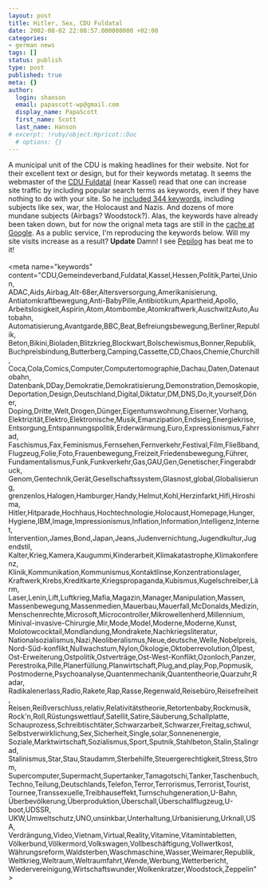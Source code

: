 ```yaml
---
layout: post
title: Hitler, Sex, CDU Fuldatal
date: 2002-08-02 22:08:57.000000000 +02:00
categories:
- german news
tags: []
status: publish
type: post
published: true
meta: {}
author:
  login: shanson
  email: papascott-wp@gmail.com
  display_name: PapaScott
  first_name: Scott
  last_name: Hanson
# excerpt: !ruby/object:Hpricot::Doc
  # options: {}
---
```

<p>A municipal unit of the CDU is making headlines for their website. Not for their excellent text or design, but for their keywords metatag. It seems the webmaster of the <a href="http://www.cdu-fuldatal.de">CDU Fuldatal</a> (near Kassel) read that one can increase site traffic by including popular search terms as keywords, even if they have nothing to do with your site. So he <a href="http://www.spiegel.de/netzwelt/politik/0,1518,207835,00.html">included 344 keywords</a>, including subjects like sex, war, the Holocaust and Nazis. And dozens of more mundane subjects (Airbags? Woodstock?). Alas, the keywords have already been taken down, but for now the orignal meta tags are still in the <a href="http://216.239.39.100/search?q=cache:PR6q3akIp7YC:www.cdu-fuldatal.de/">cache at Google</a>. As a public service, I'm reproducing the keywords below. Will my site visits increase as a result? <b>Update</b> Damn! I see <a href="http://www.pepilog.de/eintrag-00299.htm">Pepilog</a> has beat me to it!<br />
<!--more--><br />
&lt;meta name="keywords"<br />
content="CDU,Gemeindeverband,Fuldatal,Kassel,Hessen,Politik,Partei,Union,<br />
ADAC,Aids,Airbag,Alt-68er,Altersversorgung,Amerikanisierung,<br />
Antiatomkraftbewegung,Anti-BabyPille,Antibiotikum,Apartheid,Apollo,<br />
Arbeitslosigkeit,Aspirin,Atom,Atombombe,Atomkraftwerk,AuschwitzAuto,Autobahn,<br />
Automatisierung,Avantgarde,BBC,Beat,Befreiungsbewegung,Berliner,Republik,<br />
Beton,Bikini,Bioladen,Blitzkrieg,Blockwart,Bolschewismus,Bonner,Republik,<br />
Buchpreisbindung,Butterberg,Camping,Cassette,CD,Chaos,Chemie,Churchill,<br />
Coca,Cola,Comics,Computer,Computertomographie,Dachau,Daten,Datenautobahn,<br />
Datenbank,DDay,Demokratie,Demokratisierung,Demonstration,Demoskopie,<br />
Deportation,Design,Deutschland,Digital,Diktatur,DM,DNS,Do,it,yourself,Döner,<br />
Doping,Dritte,Welt,Drogen,Dünger,Eigentumswohnung,Eiserner,Vorhang,<br />
Elektrizität,Elektro,Elektronische,Musik,Emanzipation,Endsieg,Energiekrise,<br />
Entsorgung,Entspannungspolitik,Erderwärmung,Euro,Expressionismus,Fahrrad,<br />
Faschismus,Fax,Feminismus,Fernsehen,Fernverkehr,Festival,Film,Fließband,<br />
Flugzeug,Folie,Foto,Frauenbewegung,Freizeit,Friedensbewegung,Führer,<br />
Fundamentalismus,Funk,Funkverkehr,Gas,GAU,Gen,Genetischer,Fingerabdruck,<br />
Genom,Gentechnik,Gerät,Gesellschaftssystem,Glasnost,global,Globalisierung,<br />
grenzenlos,Halogen,Hamburger,Handy,Helmut,Kohl,Herzinfarkt,Hifi,Hiroshima,<br />
Hitler,Hitparade,Hochhaus,Hochtechnologie,Holocaust,Homepage,Hunger,<br />
Hygiene,IBM,Image,Impressionismus,Inflation,Information,Intelligenz,Internet,<br />
Intervention,James,Bond,Japan,Jeans,Judenvernichtung,Jugendkultur,Jugendstil,<br />
Kalter,Krieg,Kamera,Kaugummi,Kinderarbeit,Klimakatastrophe,Klimakonferenz,<br />
Klinik,Kommunikation,Kommunismus,Kontaktlinse,Konzentrationslager,<br />
Kraftwerk,Krebs,Kreditkarte,Kriegspropaganda,Kubismus,Kugelschreiber,Lärm,<br />
Laser,Lenin,Lift,Luftkrieg,Mafia,Magazin,Manager,Manipulation,Massen,<br />
Massenbewegung,Massenmedien,Mauerbau,Mauerfall,McDonalds,Medizin,<br />
Menschenrechte,Microsoft,Microcontroller,Mikrowellenherd,Millennium,<br />
Minival-invasive-Chirurgie,Mir,Mode,Model,Moderne,Moderne,Kunst,<br />
Molotowcocktail,Mondlandung,Mondrakete,Nachkriegsliteratur,<br />
Nationalsozialismus,Nazi,Neoliberalismus,Neue,deutsche,Welle,Nobelpreis,<br />
Nord-Süd-konflikt,Nullwachstum,Nylon,Ökologie,Oktoberrevolution,Ölpest,<br />
Ost-Erweiterung,Ostpolitik,Ostverträge,Ost-West-Konflikt,Ozonloch,Panzer,<br />
Perestroika,Pille,Planerfüllung,Planwirtschaft,Plug,and,play,Pop,Popmusik,<br />
Postmoderne,Psychoanalyse,Quantenmechanik,Quantentheorie,Quarzuhr,Radar,<br />
Radikalenerlass,Radio,Rakete,Rap,Rasse,Regenwald,Reisebüro,Reisefreiheit,<br />
Reisen,Reißverschluss,relativ,Relativitätstheorie,Retortenbaby,Rockmusik,<br />
Rock'n,Roll,Rüstungswettlauf,Satellit,Satire,Säuberung,Schallplatte,<br />
Schauprozess,Schreibtischtäter,Schwarzarbeit,Schwarzer,Freitag,schwul,<br />
Selbstverwirklichung,Sex,Sicherheit,Single,solar,Sonnenenergie,<br />
Soziale,Marktwirtschaft,Sozialismus,Sport,Sputnik,Stahlbeton,Stalin,Stalingrad,<br />
Stalinismus,Star,Stau,Staudamm,Sterbehilfe,Steuergerechtigkeit,Stress,Strom,<br />
Supercomputer,Supermacht,Supertanker,Tamagotschi,Tanker,Taschenbuch,<br />
Techno,Teilung,Deutschlands,Telefon,Terror,Terrorismus,Terrorist,Tourist,<br />
Tournee,Transsexuelle,Treibhauseffekt,Turnschuhgeneration,U-Bahn,<br />
Überbevölkerung,Überproduktion,Überschall,Überschallflugzeug,U-boot,UDSSR,<br />
UKW,Umweltschutz,UNO,unsinkbar,Unterhaltung,Urbanisierung,Urknall,USA,<br />
Verdrängung,Video,Vietnam,Virtual,Reality,Vitamine,Vitamintabletten,<br />
Völkerbund,Völkermord,Volkswagen,Vollbeschäftigung,Vollwertkost,<br />
Währungsreform,Waldsterben,Waschmaschine,Wasser,Weimarer,Republik,<br />
Weltkrieg,Weltraum,Weltraumfahrt,Wende,Werbung,Wetterbericht,<br />
Wiedervereinigung,Wirtschaftswunder,Wolkenkratzer,Woodstock,Zeppelin"&gt;</p>
